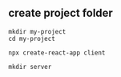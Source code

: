 ## create project folder

```
mkdir my-project
cd my-project
```

```
npx create-react-app client
```

```
mkdir server
```

